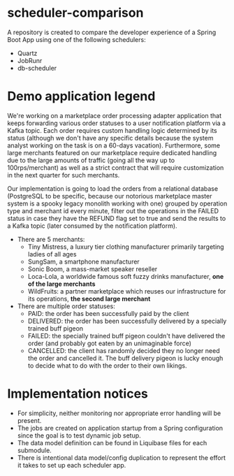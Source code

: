 # scheduler-comparison
A repository is created to compare the developer experience of a Spring Boot App using one of the following schedulers:
- Quartz
- JobRunr
- db-scheduler

# Demo application legend

We're working on a marketplace order processing adapter application that keeps forwarding various order statuses
to a user notification platform via a Kafka topic. Each order requires custom handling logic determined by its status
(although we don't have any specific details because the system analyst working on the task is on a 60-days vacation).
Furthermore, some large merchants featured on our marketplace require dedicated handling due to the large amounts
of traffic (going all the way up to 100rps/merchant) as well as a strict contract that will require customization in
the next quarter for such merchants.

Our implementation is going to load the orders from a relational database (PostgreSQL to be specific,
because our notorious marketplace master system is a spooky legacy monolith working with one) grouped by
operation type and merchant id every minute, filter out the operations in the FAILED status in case they have
the REFUND flag set to true and send the results to a Kafka topic (later consumed by the notification platform).
- There are 5 merchants:
  - Tiny Mistress, a luxury tier clothing manufacturer primarily targeting ladies of all ages
  - SungSam, a smartphone manufacturer
  - Sonic Boom, a mass-market speaker reseller
  - Loca-Lola, a worldwide famous soft fuzzy drinks manufacturer, **one of the large merchants**
  - WildFruits: a partner marketplace which reuses our infrastructure for its operations, **the second large merchant**
- There are multiple order statuses:
  - PAID: the order has been successfully paid by the client
  - DELIVERED: the order has been successfully delivered by a specially trained buff pigeon
  - FAILED: the specially trained buff pigeon couldn't have delivered the order 
    (and probably got eaten by an unimaginable force)
  - CANCELLED: the client has randomly decided they no longer need the order and cancelled it. The buff delivery pigeon
    is lucky enough to decide what to do with the order to their own likings.

# Implementation notices
- For simplicity, neither monitoring nor appropriate error handling will be present.
- The jobs are created on application startup from a Spring configuration since the goal is to test dynamic job setup.
- The data model definition can be found in Liquibase files for each submodule.
- There is intentional data model/config duplication to represent the effort it takes to set up each scheduler app.